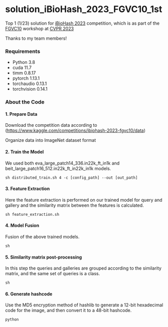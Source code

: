 # solution_iBioHash_2023_FGVC10_1st
Top 1 (1/23)  solution for [iBioHash 2023](https://www.kaggle.com/competitions/ibiohash-2023-fgvc10/overview) competition, which is as part of the  [FGVC10](https://sites.google.com/view/fgvc10/home) workshop at [CVPR 2023](http://cvpr2023.thecvf.com/)

Thanks to my team members!

### Requirements
* Python 3.8
* cuda 11.7
* timm 0.8.17
* pytorch 1.13.1
* torchaudio 0.13.1
* torchvision 0.14.1

### About the Code

#### 1. Prepare Data
Download the competition data according to (https://www.kaggle.com/competitions/ibiohash-2023-fgvc10/data)

Organize data into ImageNet dataset format
#### 2. Train the Model
We used both eva_large_patch14_336.in22k_ft_in1k and beit_large_patch16_512.in22k_ft_in22k_in1k models.
```
sh distributed_train.sh 4 -c [config_path] --out [out_path]
```
#### 3. Feature Extraction
Here the feature extraction is performed on our trained model for query and gallery and the similarity matrix between the features is calculated.
```
sh feature_extraction.sh
```
#### 4. Model Fusion
Fusion of the above trained models.
```
sh 
```

#### 5. Similarity matrix post-processing
In this step the queries and galleries are grouped according to the similarity matrix, and the same set of queries is a class.
```
sh 
```
#### 6. Generate hashcode
Use the MD5 encryption method of hashlib to generate a 12-bit hexadecimal code for the image, and then convert it to a 48-bit hashcode.
```
python
```

